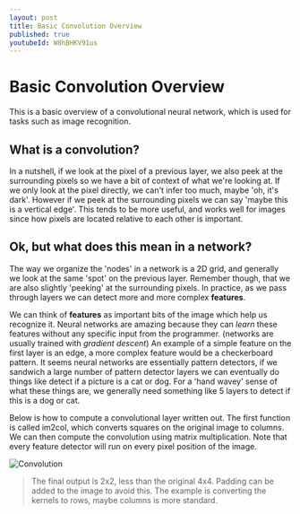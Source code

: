 ```yaml
---
layout: post
title: Basic Convolution Overview
published: true
youtubeId: W8hBHKV91us
---
```


# Basic Convolution Overview

This is a basic overview of a convolutional neural network, which is used for tasks such as image recognition. 

## What is a convolution?

In a nutshell, if we look at the pixel of a previous layer, we also peek at the surrounding pixels so we have a bit of context of what we're looking at. If we only look at the pixel directly, we can't infer too much, maybe 'oh, it's dark'. However if we peek at the surrounding pixels we can say 'maybe this is a vertical edge'. This tends to be more useful, and works well for images since how pixels are located relative to each other is important.

## Ok, but what does this mean in a network?

The way we organize the 'nodes' in a network is a 2D grid, and generally we look at the same 'spot' on the previous layer. Remember though, that we are also slightly 'peeking' at the surrounding pixels. In practice, as we pass through layers we can detect more and more complex **features**.

We can think of **features** as important bits of the image which help us recognize it. Neural networks are amazing because they can _learn_ these features without any specific input from the programmer. (networks are usually trained with _gradient descent_) An example of a simple feature on the first layer is an edge, a more complex feature would be a checkerboard pattern. It seems neural networks are essentially pattern detectors, if we sandwich a large number of pattern detector layers we can eventually do things like detect if a picture is a cat or dog. For a 'hand wavey' sense of what these things are, we generally need something like 5 layers to detect if this is a dog or cat.

Below is how to compute a convolutional layer written out. The first function is called im2col, which converts squares on the original image to columns. We can then compute the convolution using matrix multiplication. Note that every feature detector will run on every pixel position of the image.

![Convolution]({{site.baseurl}}/images/convolution1.jpg)

> The final output is 2x2, less than the original 4x4. Padding can be added to the image to avoid this. The example is converting the kernels to rows, maybe columns is more standard.
